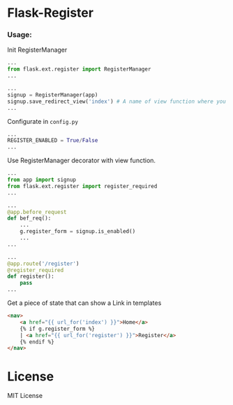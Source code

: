 # Flask-Register

### Usage:

Init RegisterManager
``` python
...
from flask.ext.register import RegisterManager
...

...
signup = RegisterManager(app)
signup.save_redirect_view('index') # A name of view function where you want redirect.
...
```

Configurate in `config.py`
``` python
...
REGISTER_ENABLED = True/False
...
```

Use RegisterManager decorator with view function.
``` python
...
from app import signup
from flask.ext.register import register_required
...

...
@app.before_request
def bef_req():
	...
	g.register_form = signup.is_enabled()
	...
...

...
@app.route('/register')
@register_required
def register():
	pass
...
```

Get a piece of state that can show a Link in templates
``` html
<nav>
	<a href="{{ url_for('index') }}">Home</a>
	{% if g.register_form %}
	| <a href="{{ url_for('register') }}">Register</a>
	{% endif %}
</nav>
```

# License
MIT License


